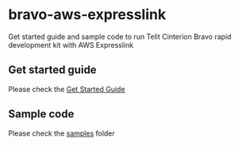 # bravo-aws-expresslink
Get started guide and sample code to run Telit Cinterion Bravo rapid development kit with AWS Expresslink

## Get started guide
Please check the [Get Started Guide](get-started-guide-bravo-aws.md)

## Sample code
Please check the [samples](samples/) folder